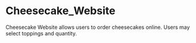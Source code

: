 # Cheesecake_Website
Cheesecake Website allows users to order cheesecakes online. 
Users may select toppings and quantity. 